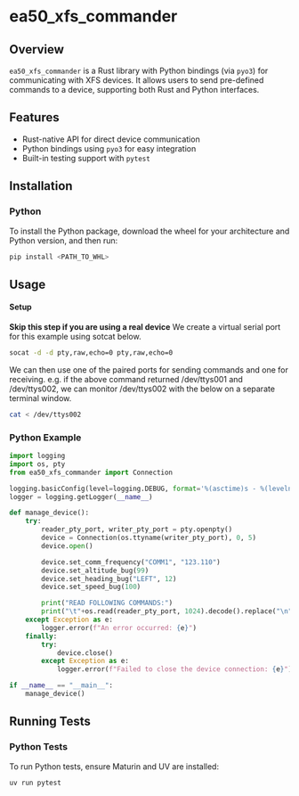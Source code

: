 # ea50_xfs_commander

## Overview

`ea50_xfs_commander` is a Rust library with Python bindings (via `pyo3`) for communicating with XFS devices. It allows users to send pre-defined commands to a device, supporting both Rust and Python interfaces.

## Features

- Rust-native API for direct device communication
- Python bindings using `pyo3` for easy integration
- Built-in testing support with `pytest`

## Installation

### Python

To install the Python package, download the wheel for your architecture and Python version, and then run:

```sh
pip install <PATH_TO_WHL>
```

## Usage

#### Setup

**Skip this step if you are using a real device**
We create a virtual serial port for this example using sotcat below.

```zsh
socat -d -d pty,raw,echo=0 pty,raw,echo=0
```

We can then use one of the paired ports for sending commands and one for receiving. e.g. if the above command returned /dev/ttys001 and /dev/ttys002, we can monitor /dev/ttys002 with the below on a separate terminal window.

```zsh
cat < /dev/ttys002
```

### Python Example

```python
import logging
import os, pty
from ea50_xfs_commander import Connection

logging.basicConfig(level=logging.DEBUG, format='%(asctime)s - %(levelname)s - %(message)s')
logger = logging.getLogger(__name__)

def manage_device():
    try:
        reader_pty_port, writer_pty_port = pty.openpty()
        device = Connection(os.ttyname(writer_pty_port), 0, 5)
        device.open()

        device.set_comm_frequency("COMM1", "123.110")
        device.set_altitude_bug(99)
        device.set_heading_bug("LEFT", 12)
        device.set_speed_bug(100)

        print("READ FOLLOWING COMMANDS:")
        print("\t"+os.read(reader_pty_port, 1024).decode().replace("\n", "\n\t"))
    except Exception as e:
        logger.error(f"An error occurred: {e}")
    finally:
        try:
            device.close()
        except Exception as e:
            logger.error(f"Failed to close the device connection: {e}")

if __name__ == "__main__":
    manage_device()
```

## Running Tests

### Python Tests

To run Python tests, ensure Maturin and UV are installed:

```sh
uv run pytest
```
